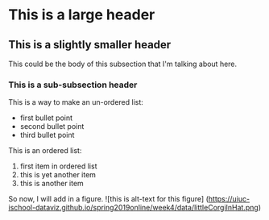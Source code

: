 # This is a large header

## This is a slightly smaller header

This could be the body of this subsection that I'm talking about here.

### This is a sub-subsection header

This is a way to make an un-ordered list:
  * first bullet point
  * second bullet point
  * third bullet point

This is an ordered list:
  1. first item in ordered list
  2. this is yet another item
  3. this is another item

So now, I will add in a figure.
![this is alt-text for this figure] (https://uiuc-ischool-dataviz.github.io/spring2019online/week4/data/littleCorgiInHat.png)
